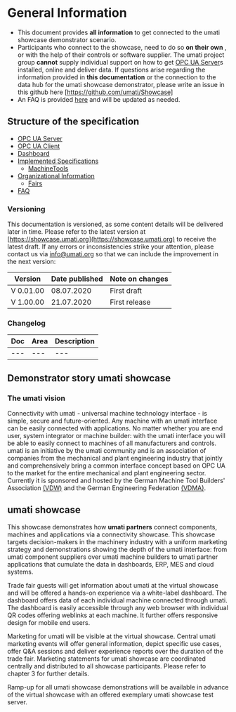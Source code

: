 # General Information

- This document provides **all information** to get connected to the umati showcase demonstrator scenario.
- Participants who connect to the showcase, need to do so **on their own** , or with the help of their controls or software supplier. The umati project group **cannot** supply individual support on how to get [OPC UA Server](SERVER.html)s installed, online and deliver data. If questions arise regarding the information provided in **this documentation** or the connection to the data hub for the umati showcase demonstrator, please write an issue in this github here [https://github.com/umati/Showcase]
- An FAQ is provided [here](FAQ.html) and will be updated as needed.

## Structure of the specification

- [OPC UA Server](SERVER.html)
- [OPC UA Client](CLIENT.html)
- [Dashboard](DASHBOARD.html)
- [Implemented Specifications](Specs.html)
  - [MachineTools](Specs/MACHINETOOLS.html)
- [Organizational Information](Organization.html)
  - [Fairs](Spec/Fairs.html)
- [FAQ](FAQ.html)

### Versioning

This documentation is versioned, as some content details will be delivered later in time. Please refer to the latest version at [https://showcase.umati.org](https://showcase.umati.org) to receive the latest draft. If any errors or inconsistencies strike your attention, please contact us via [info@umati.org](mailto:info@umati.org) so that we can include the improvement in the next version:

| **Version** | **Date published** | **Note on changes** |
| --- | --- | --- |
| V 0.01.00 | 08.07.2020 | First draft|
| V 1.00.00 | 21.07.2020 | First release |

### Changelog

| Doc | Area | Description |
| --- | --- | --- |
| --- | --- | --- |

## Demonstrator story umati showcase

### The umati vision

Connectivity with umati - universal machine technology interface - is simple, secure and future-oriented. Any machine with an umati interface can be easily connected with applications. No matter whether you are end user, system integrator or machine builder: with the umati interface you will be able to easily connect to machines of all manufacturers and controls. umati is an initiative by the umati community and is an association of companies from the mechanical and plant engineering industry that jointly and comprehensively bring a common interface concept based on OPC UA to the market for the entire mechanical and plant engineering sector. Currently it is sponsored and hosted by the German Machine Tool Builders' Association [(VDW)](https://vdw.de) and the German Engineering Federation [(VDMA)](https://vdma.org).

## umati showcase

This showcase demonstrates how **umati partners** connect components, machines and applications via a connectivity showcase. This showcase targets decision-makers in the machinery industry with a uniform marketing strategy and demonstrations showing the depth of the umati interface: from umati component suppliers over umati machine builders to umati partner applications that cumulate the data in dashboards, ERP, MES and cloud systems.

Trade fair guests will get information about umati at the virtual showcase and will be offered a hands-on experience via a white-label dashboard. The dashboard offers data of each individual machine connected through umati. The dashboard is easily accessible through any web browser with individual QR codes offering weblinks at each machine. It further offers responsive design for mobile end users.

Marketing for umati will be visible at the virtual showcase. Central umati marketing events will offer general information, depict specific use cases, offer Q&amp;A sessions and deliver experience reports over the duration of the trade fair. Marketing statements for umati showcase are coordinated centrally and distributed to all showcase participants. Please refer to chapter 3 for further details.

Ramp-up for all umati showcase demonstrations will be available in advance of the virtual showcase with an offered exemplary umati showcase test server.
